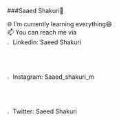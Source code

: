 



###Saaed Shakuri👋
                                                          
              
🌐 I’m currently learning everything😄
 <br>
📫 You can reach me via
  <br>
  <img src="https://user-images.githubusercontent.com/103886656/196713478-2f95c0a3-5259-4fc8-9a0a-318bc6b51657.png" width=1.8% height=1.8%>
  Linkedin: Saeed Shakuri
  <br>
  <img src="https://user-images.githubusercontent.com/103886656/196713633-2a52825d-b50d-4fbf-a453-96024020be71.png" width=1.8% height=1.8%>
  Instagram: Saaed_shakuri_m
  <br>
  <img src="https://user-images.githubusercontent.com/103886656/196714094-c15930f5-529e-4b87-bae9-799f79273625.png" width=1.8% height=1.8%>
  Twitter: Saeed Shakuri


